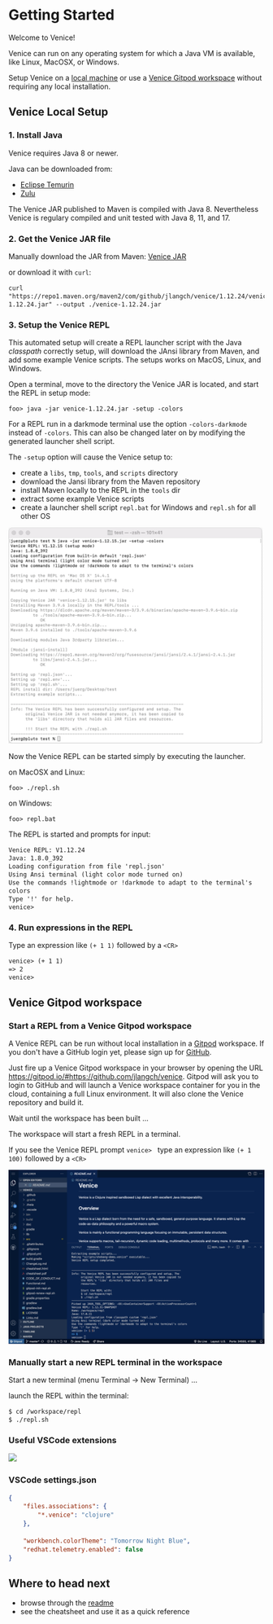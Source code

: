 # Getting Started

Welcome to Venice!

Venice can run on any operating system for which a Java VM is available, 
like Linux, MacOSX, or Windows.

Setup Venice on a [local machine](#venice-local-setup) or use a [Venice Gitpod workspace](#venice-gitpod-workspace) without requiring any local installation.
 


## Venice Local Setup

### 1. Install Java

Venice requires Java 8 or newer.

Java can be downloaded from: 
- [Eclipse Temurin](https://adoptium.net/de/temurin/releases/)
- [Zulu](https://www.azul.com/downloads/zulu-community/)

The Venice JAR published to Maven is compiled with Java 8. Nevertheless Venice is regulary compiled and unit tested with Java 8, 11, and 17.


### 2. Get the Venice JAR file

Manually download the JAR from Maven: [Venice JAR](https://search.maven.org/artifact/com.github.jlangch/venice/1.12.24/jar)

or download it with `curl`:

```
curl "https://repo1.maven.org/maven2/com/github/jlangch/venice/1.12.24/venice-1.12.24.jar" --output ./venice-1.12.24.jar
```


### 3. Setup the Venice REPL

This automated setup will create a REPL launcher script with the Java *classpath*
correctly setup, will download the JAnsi library from Maven, and add some example 
Venice scripts. The setups works on MacOS, Linux, and Windows.

Open a terminal, move to the directory the Venice JAR is located, and start 
the REPL in setup mode:

```text
foo> java -jar venice-1.12.24.jar -setup -colors
```

For a REPL run in a darkmode terminal use the option `-colors-darkmode` instead 
of `-colors`. This can also be changed later on by modifying the generated launcher 
shell script.

The `-setup` option will cause the Venice setup to:
  - create a `libs`, `tmp`, `tools`, and `scripts` directory
  - download the Jansi library from the Maven repository
  - install Maven locally to the REPL in the `tools` dir
  - extract some example Venice scripts
  - create a launcher shell script `repl.bat` for Windows and `repl.sh` for all other OS
 

<img src="https://github.com/jlangch/venice/blob/master/doc/assets/repl/repl-setup.png" width="500">

 
Now the Venice REPL can be started simply by executing the launcher.

on MacOSX and Linux:

```text
foo> ./repl.sh
```

on Windows:

```text
foo> repl.bat
```


The REPL is started and prompts for input:

```text
Venice REPL: V1.12.24
Java: 1.8.0_392
Loading configuration from file 'repl.json'
Using Ansi terminal (light color mode turned on)
Use the commands !lightmode or !darkmode to adapt to the terminal's colors
Type '!' for help.
venice>
```

### 4. Run expressions in the REPL

Type an expression like `(+ 1 1)` followed by a `<CR>`

```text
venice> (+ 1 1)
=> 2
venice>
```



## Venice Gitpod workspace 

### Start a REPL from a Venice Gitpod workspace

A Venice REPL can be run without local installation in a [Gitpod](https://gitpod.io/) workspace. If you don't have a GitHub login yet, please sign up for [GitHub](https://github.com/).

Just fire up a Venice Gitpod workspace in your browser by opening the URL https://gitpod.io/#https://github.com/jlangch/venice. Gitpod will ask you to login to GitHub and will launch a Venice workspace container for you in the cloud, containing a full Linux environment. It will also clone the Venice repository and build it.

Wait until the workspace has been built ...

The workspace will start a fresh REPL in a terminal.

If you see the Venice REPL prompt `venice> ` type an expression like `(+ 1 100)` followed by a `<CR>`

<img src="https://github.com/jlangch/venice/blob/master/doc/assets/gitpod/gitpod-repl.png">


### Manually start a new REPL terminal in the workspace

Start a new terminal (menu Terminal -> New Terminal) ...

launch the REPL within the terminal:

```text
$ cd /workspace/repl
$ ./repl.sh
```


### Useful VSCode extensions

<img src="https://github.com/jlangch/venice/blob/master/doc/assets/gitpod/gitpod-VsCodeExtensions.png" width="300">


### VSCode settings.json

```json
{
    "files.associations": {
        "*.venice": "clojure"
    },
    
    "workbench.colorTheme": "Tomorrow Night Blue",
    "redhat.telemetry.enabled": false    
}
```


## Where to head next

- browse through the [readme](https://github.com/jlangch/venice/blob/master/README.md)
- see the cheatsheet and use it as a quick reference


